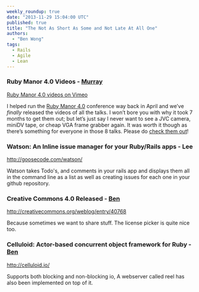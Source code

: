 ```yaml
---
weekly_roundup: true
date: "2013-11-29 15:04:00 UTC"
published: true
title: "The Not As Short As Some and Not Late At All One"
authors:
  - "Ben Wong"
tags:
  - Rails
  - Agile
  - Lean
---
```


### Ruby Manor 4.0 Videos - [Murray](/team#murray-steele)

[Ruby Manor 4.0 videos on Vimeo](http://vimeo.com/album/2596602)

I helped run the [Ruby Manor 4.0](http://rubymanor.org/4) conference way back in April and we’ve *finally* released the videos of all the talks.  I won’t bore you with why it took 7 months to get them out; but let’s just say I never want to see a JVC camera, miniDV tape, or cheap VGA frame grabber again.  It was worth it though as there’s something for everyone in those 8 talks.  Please do [check them out](http://vimeo.com/album/2596602)!

### Watson: An Inline issue manager for your Ruby/Rails apps - Lee

http://goosecode.com/watson/

Watson takes Todo's, and comments in your rails app and displays them all in the command line as a list as well as creating issues for each one in your github repository.

### Creative Commons 4.0 Released - [Ben](/team#ben-wong)

http://creativecommons.org/weblog/entry/40768

Because sometimes we want to share stuff. The license picker is quite nice too.

### Celluloid: Actor-based concurrent object framework for Ruby - [Ben](/team#ben-wong)

http://celluloid.io/

Supports both blocking and non-blocking io, A webserver called reel has also been implemented on top of it.
